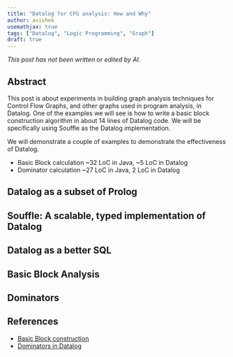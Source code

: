 ```yaml
---
title: "Datalog for CFG analysis: How and Why"
author: avishek
usemathjax: true
tags: ["Datalog", "Logic Programming", "Graph"]
draft: true
---
```


_This post has not been written or edited by AI._

## Abstract
This post is about experiments in building graph analysis techniques for Control Flow Graphs, and other graphs used in program analysis, in Datalog. One of the examples we will see is how to write a basic block construction algorithm in about 14 lines of Datalog code. We will be specifically using Souffle as the Datalog implementation.

We will demonstrate a couple of examples to demonstrate the effectiveness of Datalog.

- Basic Block calculation ~32 LoC in Java, ~5 LoC in Datalog
- Dominator calculation ~27 LoC in Java, 2 LoC in Datalog

## Datalog as a subset of Prolog

## Souffle: A scalable, typed implementation of Datalog

## Datalog as a better SQL

## Basic Block Analysis

## Dominators

## References
- [Basic Block construction](https://github.com/asengupta/prolog-exercises/blob/main/datalog_exercises/reverse_engineering.dl)
- [Dominators in Datalog](https://www.xiaowenhu.com/posts/dominance_tree/)
